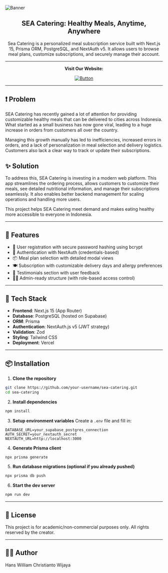 ![Banner](https://github.com/user-attachments/assets/13228ed4-b9e5-4462-8a9f-f67c591f10eb)

<h2 align="center"><b>SEA Catering: Healthy Meals, Anytime, Anywhere</b></h2>

<p align="center">Sea Catering is a personalized meal subscription service built with Next.js 15, Prisma ORM, PostgreSQL, and NextAuth v5. It allows users to browse meal plans, customize subscriptions, and securely manage their account.</p>

---

<p align="center"><b>Visit Our Website:</b></p>
<a href="https://sea-catering-hn.vercel.app/" align="center">

![Button](https://github.com/user-attachments/assets/1c54fd7a-aa40-4597-9336-28a486c8e2cb)
  
</a>

---

## ❗ Problem

SEA Catering has recently gained a lot of attention for providing customizable healthy meals that can be delivered to cities across Indonesia. What started as a small business has now gone viral, leading to a huge increase in orders from customers all over the country.

Managing this growth manually has led to inefficiencies, increased errors in orders, and a lack of personalization in meal selection and delivery logistics. Customers also lack a clear way to track or update their subscriptions.

## ✨ Solution

To address this, SEA Catering is investing in a modern web platform. This app streamlines the ordering process, allows customers to customize their meals, see detailed nutritional information, and manage their subscriptions seamlessly. It also enables better backend management for scaling operations and handling more users.

This project helps SEA Catering meet demand and makes eating healthy more accessible to everyone in Indonesia.


---

## 🚀 Features

* 🌱 User registration with secure password hashing using bcrypt
* 🔐 Authentication with NextAuth (credentials-based)
* 📦 Meal plan selection with detailed modal views
* 🍽️ Subscription with customizable delivery days and allergy preferences
* 🧾 Testimonials section with user feedback
* 🧑‍💼 Admin-ready structure (with role-based access control)

---

## 🧠 Tech Stack

* **Frontend**: Next.js 15 (App Router)
* **Database**: PostgreSQL (hosted on Supabase)
* **ORM**: Prisma
* **Authentication**: NextAuth.js v5 (JWT strategy)
* **Validation**: Zod
* **Styling**: Tailwind CSS
* **Deployment**: Vercel

---

## 📦 Installation

1. **Clone the repository**

```bash
git clone https://github.com/your-username/sea-catering.git
cd sea-catering
```

2. **Install dependencies**

```bash
npm install
```

3. **Setup environment variables** Create a `.env` file and fill in:

```env
DATABASE_URL=your_supabase_postgres_connection
AUTH_SECRET=your_nextauth_secret
NEXTAUTH_URL=http://localhost:3000
```

4. **Generate Prisma client**

```bash
npx prisma generate
```

5. **Run database migrations (optional if you already pushed)**

```bash
npx prisma db push
```

6. **Start the dev server**

```bash
npm run dev
```

---

## 📄 License

This project is for academic/non-commercial purposes only. All rights reserved by the creator.

---

## 🙋‍♂️ Author

Hans William Christianto Wijaya
